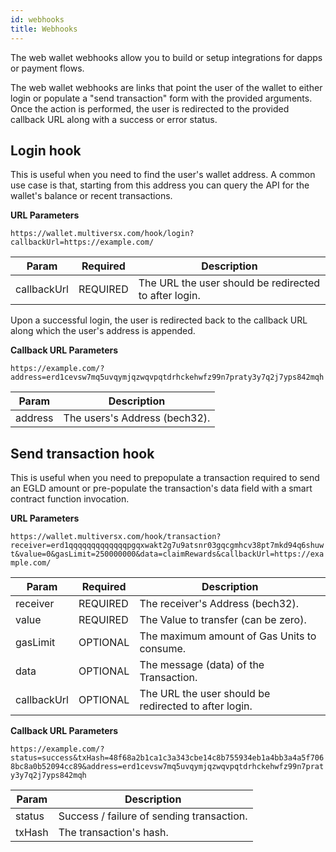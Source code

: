 ```yaml
---
id: webhooks
title: Webhooks
---
```


[comment]: # (mx-abstract)

The web wallet webhooks allow you to build or setup integrations for dapps or payment flows.

The web wallet webhooks are links that point the user of the wallet to either login or populate a "send transaction" form with the provided arguments. Once the action is performed, the user is redirected to the provided callback URL along with a success or error status.

[comment]: # (mx-context-auto)

## **Login hook**

This is useful when you need to find the user's wallet address. A common use case is that, starting from this address you can query the API for the wallet's balance or recent transactions.

__URL Parameters__

`https://wallet.multiversx.com/hook/login?callbackUrl=https://example.com/`

| Param           | Required                                  | Description                                           |
| -------------   | ----------------------------------------- | ----------------------------------------------------- |
| callbackUrl     | <span class="text-danger">REQUIRED</span> | The URL the user should be redirected to after login. |

Upon a successful login, the user is redirected back to the callback URL along which the user's address is appended.

__Callback URL Parameters__

`https://example.com/?address=erd1cevsw7mq5uvqymjqzwqvpqtdrhckehwfz99n7praty3y7q2j7yps842mqh`

| Param           | Description                     |
| -------------   | ------------------------------- |
| address         | The users's Address (bech32).   |

[comment]: # (mx-context-auto)

## **Send transaction hook**

This is useful when you need to prepopulate a transaction required to send an EGLD amount or pre-populate the transaction's data field with a smart contract function invocation.

__URL Parameters__

`https://wallet.multiversx.com/hook/transaction?receiver=erd1qqqqqqqqqqqqqpgqxwakt2g7u9atsnr03gqcgmhcv38pt7mkd94q6shuwt&value=0&gasLimit=250000000&data=claimRewards&callbackUrl=https://example.com/`

| Param         | Required                                  | Description                                           |
| ------------- | ----------------------------------------- | ----------------------------------------------------- |
| receiver      | <span class="text-danger">REQUIRED</span> | The receiver's Address (bech32).                      |
| value         | <span class="text-danger">REQUIRED</span> | The Value to transfer (can be zero).                  |
| gasLimit      | <span class="text-normal">OPTIONAL</span> | The maximum amount of Gas Units to consume.           |
| data          | <span class="text-normal">OPTIONAL</span> | The message (data) of the Transaction.                |
| callbackUrl   | <span class="text-normal">OPTIONAL</span> | The URL the user should be redirected to after login. |

__Callback URL Parameters__

`https://example.com/?status=success&txHash=48f68a2b1ca1c3a343cbe14c8b755934eb1a4bb3a4a5f7068bc8a0b52094cc89&address=erd1cevsw7mq5uvqymjqzwqvpqtdrhckehwfz99n7praty3y7q2j7yps842mqh`

| Param           | Description                               |
| -------------   | ----------------------------------------- |
| status          | Success / failure of sending transaction. |
| txHash          | The transaction's hash.                   |
